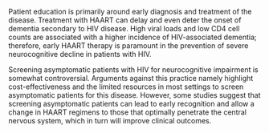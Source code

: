 Patient education is primarily around early diagnosis and treatment of the disease. Treatment with HAART can delay and even deter the onset of dementia secondary to HIV disease. High viral loads and low CD4 cell counts are associated with a higher incidence of HIV-associated dementia; therefore, early HAART therapy is paramount in the prevention of severe neurocognitive decline in patients with HIV.

Screening asymptomatic patients with HIV for neurocognitive impairment is somewhat controversial. Arguments against this practice namely highlight cost-effectiveness and the limited resources in most settings to screen asymptomatic patients for this disease. However, some studies suggest that screening asymptomatic patients can lead to early recognition and allow a change in HAART regimens to those that optimally penetrate the central nervous system, which in turn will improve clinical outcomes.
